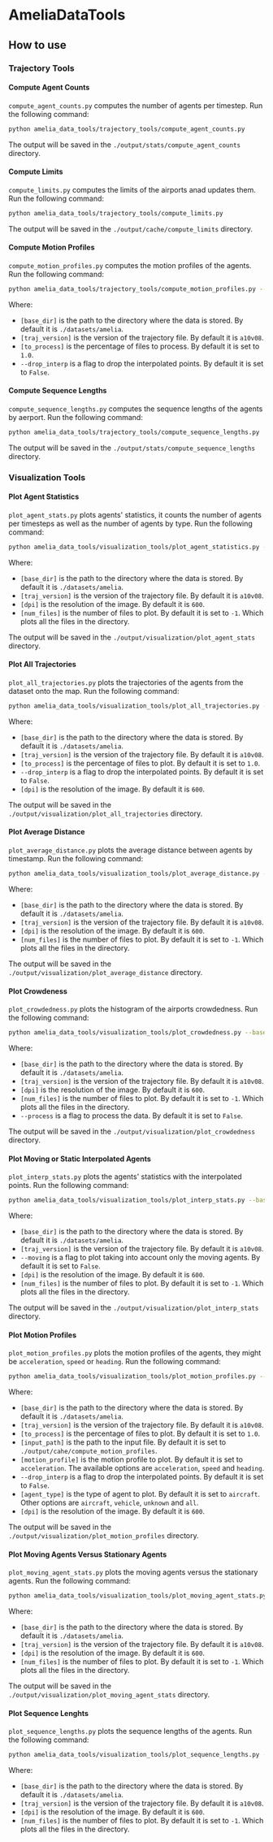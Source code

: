 # AmeliaDataTools


























































































## How to use

### Trajectory Tools

#### Compute Agent Counts

`compute_agent_counts.py` computes the number of agents per timestep. Run the following command:

```bash
python amelia_data_tools/trajectory_tools/compute_agent_counts.py
```

The output will be saved in the `./output/stats/compute_agent_counts` directory.

#### Compute Limits

`compute_limits.py` computes the limits of the airports anad updates them. Run the following command:

```bash
python amelia_data_tools/trajectory_tools/compute_limits.py
```

The output will be saved in the `./output/cache/compute_limits` directory.

#### Compute Motion Profiles

`compute_motion_profiles.py` computes the motion profiles of the agents. Run the following command:

```bash
python amelia_data_tools/trajectory_tools/compute_motion_profiles.py --base_dir [base_dir] --traj_version [traj_version] --to_process [to_process] --drop_interp --agent_type [agent_type]
```

Where:

- `[base_dir]` is the path to the directory where the data is stored. By default it is `./datasets/amelia`.
- `[traj_version]` is the version of the trajectory file. By default it is `a10v08`.
- `[to_process]` is the percentage of files to process. By default it is set to `1.0`.
- `--drop_interp` is a flag to drop the interpolated points. By default it is set to `False`.

#### Compute Sequence Lengths

`compute_sequence_lengths.py` computes the sequence lengths of the agents by aerport. Run the following command:

```bash
python amelia_data_tools/trajectory_tools/compute_sequence_lengths.py
```

The output will be saved in the `./output/stats/compute_sequence_lengths` directory.

### Visualization Tools

#### Plot Agent Statistics

`plot_agent_stats.py` plots agents' statistics, it counts the number of agents per timesteps as well as the number of agents by type. Run the following command:

```bash
python amelia_data_tools/visualization_tools/plot_agent_statistics.py --base_dir [base_dir] --traj_version [traj_version] --dpi [dpi] --num_files [num_files]
```

Where:

- `[base_dir]` is the path to the directory where the data is stored. By default it is `./datasets/amelia`.
- `[traj_version]` is the version of the trajectory file. By default it is `a10v08`.
- `[dpi]` is the resolution of the image. By default it is `600`.
- `[num_files]` is the number of files to plot. By default it is set to `-1`. Which plots all the files in the directory.

The output will be saved in the `./output/visualization/plot_agent_stats` directory.

#### Plot All Trajectories

`plot_all_trajectories.py` plots the trajectories of the agents from the dataset onto the map. Run the following command:

```bash
python amelia_data_tools/visualization_tools/plot_all_trajectories.py --base_dir [base_dir] --traj_version [traj_version] --to_process [to_process] --drop_interp --dpi [dpi]
```

Where:

- `[base_dir]` is the path to the directory where the data is stored. By default it is `./datasets/amelia`.
- `[traj_version]` is the version of the trajectory file. By default it is `a10v08`.
- `[to_process]` is the percentage of files to plot. By default it is set to `1.0`.
- `--drop_interp` is a flag to drop the interpolated points. By default it is set to `False`.
- `[dpi]` is the resolution of the image. By default it is `600`.

The output will be saved in the `./output/visualization/plot_all_trajectories` directory.

#### Plot Average Distance

`plot_average_distance.py` plots the average distance between agents by timestamp. Run the following command:

```bash
python amelia_data_tools/visualization_tools/plot_average_distance.py --base_dir [base_dir] --traj_version [traj_version] --dpi [dpi] --num_files [num_files]
```

Where:

- `[base_dir]` is the path to the directory where the data is stored. By default it is `./datasets/amelia`.
- `[traj_version]` is the version of the trajectory file. By default it is `a10v08`.
- `[dpi]` is the resolution of the image. By default it is `600`.
- `[num_files]` is the number of files to plot. By default it is set to `-1`. Which plots all the files in the directory.

The output will be saved in the `./output/visualization/plot_average_distance` directory.


#### Plot Crowdeness

`plot_crowdedness.py` plots the histogram of the airports crowdedness. Run the following command:

```bash
python amelia_data_tools/visualization_tools/plot_crowdedness.py --base_dir [base_dir] --traj_version [traj_version] --dpi [dpi] --num_files [num_files] --process
```

Where:

- `[base_dir]` is the path to the directory where the data is stored. By default it is `./datasets/amelia`.
- `[traj_version]` is the version of the trajectory file. By default it is `a10v08`.
- `[dpi]` is the resolution of the image. By default it is `600`.
- `[num_files]` is the number of files to plot. By default it is set to `-1`. Which plots all the files in the directory.
- `--process` is a flag to process the data. By default it is set to `False`.

The output will be saved in the `./output/visualization/plot_crowdedness` directory.

#### Plot Moving or Static Interpolated Agents

`plot_interp_stats.py` plots the agents' statistics with the interpolated points. Run the following command:

```bash
python amelia_data_tools/visualization_tools/plot_interp_stats.py --base_dir [base_dir] --traj_version [traj_version] --moving --dpi [dpi] --num_files [num_files]
```

Where:

- `[base_dir]` is the path to the directory where the data is stored. By default it is `./datasets/amelia`.
- `[traj_version]` is the version of the trajectory file. By default it is `a10v08`.
- `--moving` is a flag to plot taking into account only the moving agents. By default it is set to `False`.
- `[dpi]` is the resolution of the image. By default it is `600`.
- `[num_files]` is the number of files to plot. By default it is set to `-1`. Which plots all the files in the directory.

The output will be saved in the `./output/visualization/plot_interp_stats` directory.

#### Plot Motion Profiles

`plot_motion_profiles.py` plots the motion profiles of the agents, they might be `acceleration`, `speed` or `heading`. Run the following command:

```bash
python amelia_data_tools/visualization_tools/plot_motion_profiles.py --base_dir [base_dir] --traj_version [traj_version] --to_process --input_path [input_path] --motion_profile [motion_profile] --drop_interp --agent_type [agent_type] --dpi [dpi] --num_files [num_files]
```

Where:

- `[base_dir]` is the path to the directory where the data is stored. By default it is `./datasets/amelia`.
- `[traj_version]` is the version of the trajectory file. By default it is `a10v08`.
- `[to_process]` is the percentage of files to plot. By default it is set to `1.0`.
- `[input_path]` is the path to the input file. By default it is set to `./output/cahe/compute_motion_profiles`.
- `[motion_profile]` is the motion profile to plot. By default it is set to `acceleration`. The available options are `acceleration`, `speed` and `heading`.
- `--drop_interp` is a flag to drop the interpolated points. By default it is set to `False`.
- `[agent_type]` is the type of agent to plot. By default it is set to `aircraft`. Other options are `aircraft`, `vehicle`, `unknown` and `all`.
- `[dpi]` is the resolution of the image. By default it is `600`.

The output will be saved in the `./output/visualization/plot_motion_profiles` directory.

#### Plot Moving Agents Versus Stationary Agents

`plot_moving_agent_stats.py` plots the moving agents versus the stationary agents. Run the following command:

```bash
python amelia_data_tools/visualization_tools/plot_moving_agent_stats.py --base_dir [base_dir] --traj_version [traj_version] --dpi [dpi] --num_files [num_files]
```

Where:

- `[base_dir]` is the path to the directory where the data is stored. By default it is `./datasets/amelia`.
- `[traj_version]` is the version of the trajectory file. By default it is `a10v08`.
- `[dpi]` is the resolution of the image. By default it is `600`.
- `[num_files]` is the number of files to plot. By default it is set to `-1`. Which plots all the files in the directory.

The output will be saved in the `./output/visualization/plot_moving_agent_stats` directory.

#### Plot Sequence Lenghts

`plot_sequence_lengths.py` plots the sequence lengths of the agents. Run the following command:

```bash
python amelia_data_tools/visualization_tools/plot_sequence_lengths.py --base_dir [base_dir] --traj_version [traj_version] --dpi [dpi] --num_files [num_files]
```

Where:

- `[base_dir]` is the path to the directory where the data is stored. By default it is `./datasets/amelia`.
- `[traj_version]` is the version of the trajectory file. By default it is `a10v08`.
- `[dpi]` is the resolution of the image. By default it is `600`.
- `[num_files]` is the number of files to plot. By default it is set to `-1`. Which plots all the files in the directory.
